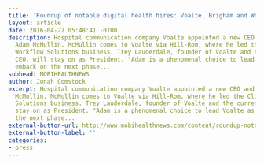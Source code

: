 ```yaml
---
title: 'Roundup of notable digital health hires: Voalte, Brigham and Women''s  Healthways'
layout: article
date: 2016-04-27 05:48:41 -0700
description: Hospital communication company Voalte appointed a new CEO and Chairman,
  Adam McMullin. McMullin comes to Voalte via Hill-Rom, where he led the Clinical
  Workflow Solutions business. Trey Lauderdale, founder of Voalte and the current
  CEO, will stay on as President. "Adam is a phenomenal choice to lead Voalte as we
  embark on the next phase...
subhead: MOBIHEALTHNEWS
author: Jonah Comstock
excerpt: Hospital communication company Voalte appointed a new CEO and Chairman, Adam
  McMullin. McMullin comes to Voalte via Hill-Rom, where he led the Clinical Workflow
  Solutions business. Trey Lauderdale, founder of Voalte and the current CEO, will
  stay on as President. "Adam is a phenomenal choice to lead Voalte as we embark on
  the next phase...
external-button-url: http://www.mobihealthnews.com/content/roundup-notable-digital-health-hires-voalte-brigham-and-womens-healthways
external-button-label: ''
categories:
- press
---
```

